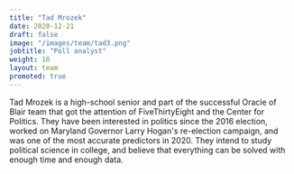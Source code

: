 ```yaml
---
title: "Tad Mrozek"  
date: 2020-12-21  
draft: false  
image: "/images/team/tad3.png"  
jobtitle: "Poll analyst"  
weight: 10  
layout: team  
promoted: true  
---
```

Tad Mrozek is a high-school senior and part of the successful Oracle of Blair team that got the attention of
FiveThirtyEight and the Center for Politics. They have been interested in politics since the 2016 election, worked on
Maryland Governor Larry Hogan's re-election campaign, and was one of the most accurate predictors in 2020. They intend
to study political science in college, and believe that everything can be solved with enough time and enough data.